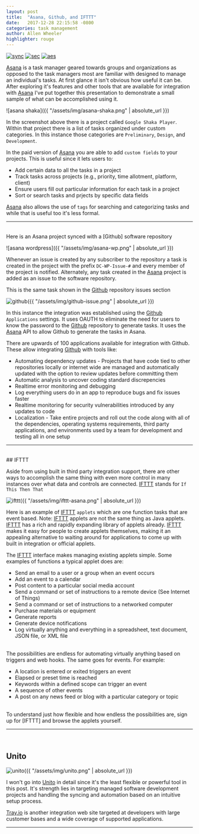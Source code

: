 ```yaml
---
layout: post
title:  "Asana, Github, and IFTTT"
date:   2017-12-28 22:15:58 -0800
categories: task management
author: Allen Wheeler
highlighter: rouge
---
```


[![sync](http://img.shields.io/badge/repository-synced-blue.svg)][repos-sync]
[![sec](https://img.shields.io/badge/pgp-secure-green.svg)][page-sec]
[![aes](https://img.shields.io/badge/cipher-sha256-orange.svg)][cipher]

[repos-sync]: https://defcast.github.io
[page-sec]: https://sks-keyservers.net/
[cipher]: https://en.wikipedia.org/wiki/Cipher
[asana-shaka]: /assets/img/asana-shaka.png
[IFTTT]: https://ifttt.com/signup
[Tray.io]: https://tray.io
[Github]: https://github.com
[Asana]: https://asana.com
[Unito]: https://unito.io

[Asana] is a task manager geared towards groups and organizations as opposed to the task managers most are familiar with designed to manage an individual's tasks. At first glance it isn't obvious how useful it can be. After exploring it's features and other tools that are available for integration with [Asana] I've put together this presentation to demonstrate a small sample of what can be accomplished using it.
<br />


![asana shaka]({{ "/assets/img/asana-shaka.png" | absolute_url }})


In the screenshot above there is a project called `Google Shaka Player`. Within that project there is a list of tasks organized under custom categories. In this instance those categories are `Preliminary`, `Design`, and `Development`.

In the paid version of [Asana] you are able to add `custom fields` to your projects. This is useful since it lets users to:


- Add certain data to all the tasks in a project
- Track tasks across projects (e.g., priority, time allotment, platform, client)
- Ensure users fill out particular information for each task in a project
- Sort or search tasks and prjects by specific data fields

[Asana] also allows the use of `tags` for searching and categorizing tasks and while that is useful too it's less formal. 

<hr><br />
Here is an Asana project synced with a [Github] software repository

![asana wordpress]({{ "/assets/img/asana-wp.png" | absolute_url }})

Whenever an issue is created by any subscriber to the repository a task is created in the project with the prefix `DC-WP-Issue-#` and every member of the project is notified. Alternately, any task created in the [Asana] project is added as an issue to the software repository.

This is the same task shown in the [Github] repository issues section

![github]({{ "/assets/img/github-issue.png" | absolute_url }})

In this instance the integration was established using the [Github] `Applications` settings. It uses OAUTH to eliminate the need for users to know the password to the [Github] repository to generate tasks. It uses the [Asana] API to allow Github to generate the tasks in Asana.

There are upwards of 100 applications available for integration with Github. These allow integrating [Github] with tools like:

- Automating dependency updates - Projects that have code tied to other repositories locally or internet wide are managed and automatically updated with the option to review updates before committing them
- Automatic analysis to uncover coding standard discrepencies
- Realtime error monitoring and debugging
- Log everything users do in an app to reproduce bugs and fix issues faster
- Realtime monitoring for security vulnerabilities introduced by any updates to code
- Localization - Take entire projects and roll out the code along with all of the dependencies, operating systems requirements, third party applications, and environments used by a team for development and testing all in one setup
<hr>
<br />
## IFTTT

Aside from using built in third party integration support, there are other ways to accomplish the same thing with even more control in many instances over what data and controls are connected. [IFTTT] stands for `If This Then That`

![ifttt]({{ "/assets/img/ifttt-asana.png" | absolute_url }})

Here is an example of [IFTTT] `applets` which are one function tasks that are event based. Note: [IFTTT] applets are not the same thing as Java applets. [IFTTT] has a rich and rapidly expanding library of applets already. [IFTTT] makes it easy for people to create applets themselves, making it an appealing alternative to waiting around for applications to come up with built in integration or official applets.

The [IFTTT] interface makes managing existing applets simple. Some examples of functions a typical applet does are:

- Send an email to a user or a group when an event occurs
- Add an event to a calendar
- Post content to a particular social media account
- Send a command or set of instructions to a remote device (See Internet of Things)
- Send a command or set of instructions to a networked computer
- Purchase materials or equipment
- Generate reports
- Generate device notifications
- Log virtually anything and everything in a spreadsheet, text document, JSON file, or XML file

<br />
The possibilities are endless for automating virtually anything based on triggers and web hooks. The same goes for events. For example:


- A location is entered or exited triggers an event
- Elapsed or preset time is reached
- Keywords within a defined scope can trigger an event
- A sequence of other events
- A post on any news feed or blog with a particular category or topic

<br />
To understand just how flexible and how endless the possibilities are, sign up for [IFTTT] and browse the applets yourself. 

<hr>
<br />

## Unito

![unito]({{ "/assets/img/unito.png" | absolute_url }})

I won't go into [Unito] in detail since it's the least flexible or powerful tool in this post. It's strength lies in targeting managed software development projects and handling the syncing and automation based on an intuitive setup process.

[Tray.io] is another integration web site targeted at developers with large customer bases and a wide coverage of supported applications.

<hr>

[top]: /#top


